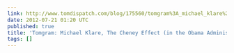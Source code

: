 ```yaml
---
link: http://www.tomdispatch.com/blog/175560/tomgram%3A_michael_klare%2C_the_cheney_effect_%28in_the_obama_administration%29_/
date: 2012-07-21 01:20 UTC
published: true
title: 'Tomgram: Michael Klare, The Cheney Effect (in the Obama Administration)'
tags: []
---
```



